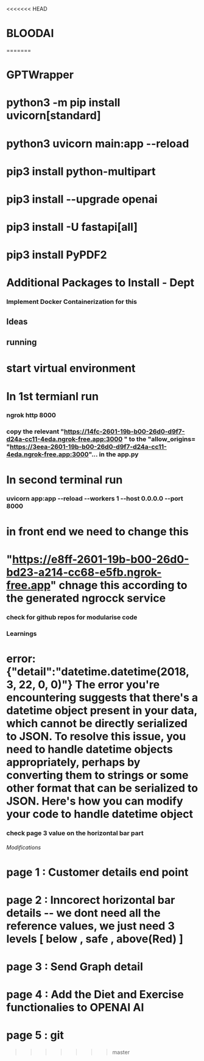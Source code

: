 <<<<<<< HEAD
# BLOODAI

=======
# GPTWrapper
# python3 -m pip install  uvicorn[standard]
# python3 uvicorn main:app --reload
# pip3 install python-multipart
# pip3 install --upgrade openai
# pip3 install -U fastapi[all]
# pip3 install PyPDF2

# Additional Packages to Install - Dept

### Implement Docker Containerization for this 

## Ideas


## running 
# start virtual environment
 
# In 1st termianl run 
### ngrok http 8000
### copy the relevant "https://14fc-2601-19b-b00-26d0-d9f7-d24a-cc11-4eda.ngrok-free.app:3000 "  to the "allow_origins= "https://3eea-2601-19b-b00-26d0-d9f7-d24a-cc11-4eda.ngrok-free.app:3000"... in the app.py



# In second terminal run 
### uvicorn app:app --reload --workers 1 --host 0.0.0.0 --port 8000

# in front end we need to change this 

# "https://e8ff-2601-19b-b00-26d0-bd23-a214-cc68-e5fb.ngrok-free.app" chnage this according to the generated ngrocck service


### check for github repos for modularise code


### Learnings

# error:  {"detail":"datetime.datetime(2018, 3, 22, 0, 0)"} The error you're encountering suggests that there's a datetime object present in your data, which cannot be directly serialized to JSON. To resolve this issue, you need to handle datetime objects appropriately, perhaps by converting them to strings or some other format that can be serialized to JSON. Here's how you can modify your code to handle datetime object

<!-- 
@app.get("/get_excel_data/{file_id}")
@app.get("/get_excel_data_biomarkerslist/{file_id}/{count}")
@app.get("/get_excel_data_biomarkers/{file_id}")
@app.get("/get_biomarker_info/{file_id}/{biomarker_name}")

@app.get("/generate_text/{file_id}/{queryprompt}") -->


### check page 3 value on the horizontal bar part

###### Modifications

# page 1 : Customer details end point
# page 2 : Inncorect horizontal bar details -- we dont need all the reference values, we just need 3 levels [ below , safe , above(Red) ]
# page 3 : Send Graph detail
# page 4 : Add the Diet and Exercise functionalies to OPENAI AI
# page 5 : git 
>>>>>>> master
